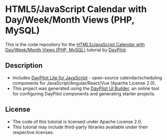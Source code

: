 # HTML5/JavaScript Calendar with Day/Week/Month Views (PHP, MySQL)

This is the code repository for the [HTML5/JavaScript Calendar with Day/Week/Month Views (PHP, MySQL)](https://code.daypilot.org/27988/html5-calendar-with-day-week-month-views-javascript-php) tutorial by [DayPilot](https://www.daypilot.org/).

## Description
- Includes [DayPilot Lite for JavaScript](https://javascript.daypilot.org/open-source/) - open-source calendar/scheduling components for JavaScript/Angular/React/Vue (Apache License 2.0).
- This project was generated using the [DayPilot UI Builder](https://builder.daypilot.org/), an online tool for configuring DayPilot components and generating starter projects.

## License
- The code of this tutorial is licensed under Apache License 2.0.
- This tutorial may include third-party libraries available under their respective licenses.
